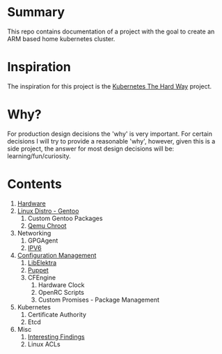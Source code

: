 # Summary
This repo contains documentation of a project with the goal to create an ARM based home kubernetes cluster.

# Inspiration
The inspiration for this project is the [Kubernetes The Hard Way](https://github.com/kelseyhightower/kubernetes-the-hard-way) project.

# Why?
For production design decisions the 'why' is very important. For certain decisions I will try to provide a reasonable 'why', however, given this is a side project, the answer for most design decisions will be: learning/fun/curiosity.

# Contents

1. [Hardware](Hardware.md)
2. [Linux Distro - Gentoo](Gentoo.md)
   1. Custom Gentoo Packages
   2. [Qemu Chroot](QemuChroot.md)
3. Networking
   1. GPGAgent
   3. [IPV6](IPv6.md)
4. [Configuration Management](ConfigurationManagement.md)
   1. [LibElektra](LibElektra.md)
   2. [Puppet](Puppet.md)
   3. CFEngine
      1. Hardware Clock
      2. OpenRC Scripts
      3. Custom Promises - Package Management
5. Kubernetes
   1. Certificate Authority
   2. Etcd
6. Misc
   1. [Interesting Findings](InterestingFindings.md)
   2. Linux ACLs

